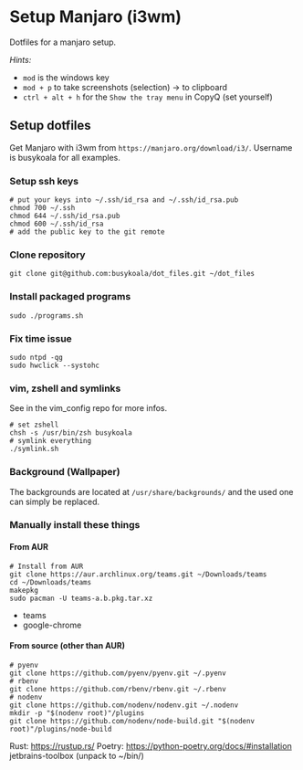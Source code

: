 # Setup Manjaro (i3wm)

Dotfiles for a manjaro setup.

*Hints:*

  - `mod` is the windows key
  - `mod + p` to take screenshots (selection) -> to clipboard
  - `ctrl + alt + h` for the `Show the tray menu` in CopyQ (set yourself)

## Setup dotfiles

Get Manjaro with i3wm from `https://manjaro.org/download/i3/`.
Username is busykoala for all examples.

### Setup ssh keys

```
# put your keys into ~/.ssh/id_rsa and ~/.ssh/id_rsa.pub
chmod 700 ~/.ssh
chmod 644 ~/.ssh/id_rsa.pub
chmod 600 ~/.ssh/id_rsa
# add the public key to the git remote
```

### Clone repository

```
git clone git@github.com:busykoala/dot_files.git ~/dot_files
```

### Install packaged programs

```
sudo ./programs.sh
```

### Fix time issue

```
sudo ntpd -qg
sudo hwclick --systohc
```

### vim, zshell and symlinks

See in the vim_config repo for more infos.

```
# set zshell
chsh -s /usr/bin/zsh busykoala
# symlink everything
./symlink.sh
```

### Background (Wallpaper)

The backgrounds are located at `/usr/share/backgrounds/` and the used one can
simply be replaced.

### Manually install these things

#### From AUR

```
# Install from AUR
git clone https://aur.archlinux.org/teams.git ~/Downloads/teams
cd ~/Downloads/teams
makepkg
sudo pacman -U teams-a.b.pkg.tar.xz
```

- teams
- google-chrome

#### From source (other than AUR)

```
# pyenv
git clone https://github.com/pyenv/pyenv.git ~/.pyenv
# rbenv
git clone https://github.com/rbenv/rbenv.git ~/.rbenv
# nodenv
git clone https://github.com/nodenv/nodenv.git ~/.nodenv
mkdir -p "$(nodenv root)"/plugins
git clone https://github.com/nodenv/node-build.git "$(nodenv root)"/plugins/node-build
```

Rust: https://rustup.rs/
Poetry: https://python-poetry.org/docs/#installation
jetbrains-toolbox (unpack to ~/bin/)
